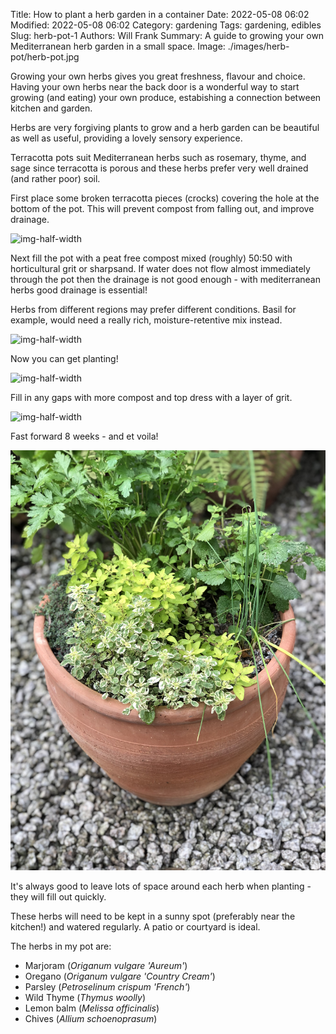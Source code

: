 Title: How to plant a herb garden in a container
Date: 2022-05-08 06:02
Modified: 2022-05-08 06:02
Category: gardening
Tags: gardening, edibles
Slug: herb-pot-1
Authors: Will Frank
Summary: A guide to growing your own Mediterranean herb garden in a small space.
Image: ./images/herb-pot/herb-pot.jpg

Growing your own herbs gives you great freshness, flavour and choice. Having 
your own herbs near the back door is a wonderful way to start growing
(and eating) your own produce, estabishing a connection between kitchen and
garden.

Herbs are very forgiving plants to grow and a herb garden can be beautiful as
well as useful, providing a lovely sensory experience.

Terracotta pots suit Mediterranean herbs such as rosemary, thyme, and sage since
terracotta is porous and these herbs prefer very well drained (and rather poor)
soil.

First place some broken terracotta pieces (crocks) covering the hole at the
bottom of the pot. This will prevent compost from falling out, and improve
drainage.

![img-half-width](./images/herb-pot/empty-pot.jpg)

Next fill the pot with a peat free compost mixed (roughly) 50:50 with
horticultural grit or sharpsand. If water does not flow almost immediately
through the pot then the drainage is not good enough - with mediterranean herbs
good drainage is essential!

Herbs from different regions may prefer different conditions. Basil for example,
would need a really rich, moisture-retentive mix instead.

![img-half-width](./images/herb-pot/compost.jpg)

Now you can get planting!

![img-half-width](./images/herb-pot/planting.jpg)

Fill in any gaps with more compost and top dress with a layer of grit.

![img-half-width](./images/herb-pot/final-top.jpg)

Fast forward 8 weeks - and et voila!

![img-half-width](./images/herb-pot/growth-side.jpg)

It's always good to leave lots of space around each herb when planting - they
will fill out quickly.

These herbs will need to be kept in a sunny spot  (preferably near the kitchen!)
and watered regularly. A patio or courtyard is ideal.

The herbs in my pot are:

* Marjoram (_Origanum vulgare 'Aureum'_)
* Oregano (_Origanum vulgare 'Country Cream'_)
* Parsley (_Petroselinum crispum 'French'_)
* Wild Thyme (_Thymus woolly_)
* Lemon balm (_Melissa officinalis_)
* Chives (_Allium schoenoprasum_)